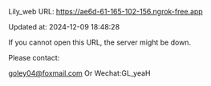 Lily_web URL: https://ae6d-61-165-102-156.ngrok-free.app

Updated at: 2024-12-09 18:48:28

If you cannot open this URL, the server might be down.

Please contact: 

goley04@foxmail.com Or Wechat:GL_yeaH